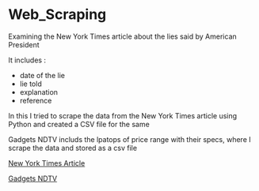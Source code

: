 # Web_Scraping

Examining the New York Times article about the lies said by American President

It includes :

- date of the lie
- lie told
- explanation
- reference


In this I tried to scrape the data from the New York Times article using Python and created a CSV file for the same


Gadgets NDTV includs the lpatops of price range with their specs, where I scrape the data and stored as a csv file



[New York Times Article](https://www.nytimes.com/interactive/2017/06/23/opinion/trumps-lies.html)


[Gadgets NDTV](https://gadgets.ndtv.com/laptops/laptops-under-50000)

